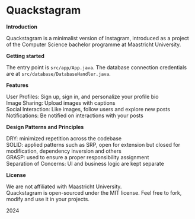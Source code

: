# **Quackstagram** 

**Introduction**

Quackstagram is a minimalist version of Instagram, introduced as a project of the Computer Science bachelor programme at Maastricht University.

**Getting started**

The entry point is `src/app/App.java`. The database connection credentials are at `src/database/DatabaseHandler.java`.

**Features**

User Profiles: Sign up, sign in, and personalize your profile bio \
Image Sharing: Upload images with captions \
Social Interaction: Like images, follow users and explore new posts \
Notifications: Be notified on interactions with your posts 

**Design Patterns and Principles**

DRY: minimized repetition across the codebase \
SOLID: applied patterns such as SRP, open for extension but closed for modification, dependency inversion and others \
GRASP: used to ensure a proper responsibility assignment \
Separation of Concerns: UI and business logic are kept separate 

**License**

We are not affiliated with Maastricht University. \
Quackstagram is open-sourced under the MIT license. Feel free to fork, modify and use it in your projects.

2024

